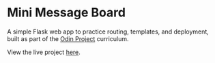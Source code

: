 # Mini Message Board

A simple Flask web app to practice routing, templates, and deployment, built as part of the [Odin Project](https://www.theodinproject.com/) curriculum.

View the live project [here](https://added-pippy-daniellastic-dc4fd075.koyeb.app/).
